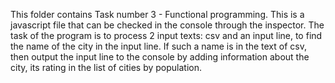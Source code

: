 This folder contains Task number 3 - Functional programming. 
This is a javascript file that can be checked in the console through the inspector. 
The task of the program is to process 2 input texts: csv and an input line, 
to find the name of the city in the input line. 
If such a name is in the text of csv, 
then output the input line to the console by adding information about the city, 
its rating in the list of cities by population.
